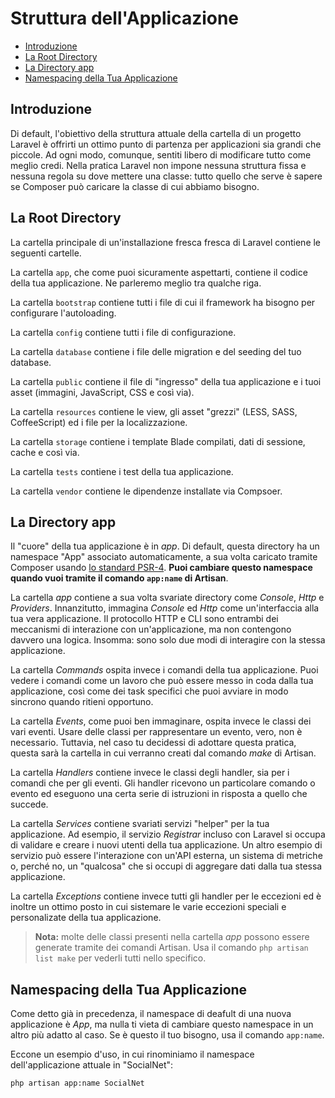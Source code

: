 # Struttura dell'Applicazione

- [Introduzione](#introduzione)
- [La Root Directory](#root-directory)
- [La Directory app](#directory-app)
- [Namespacing della Tua Applicazione](#namespacing-tua-applicazione)

<a name="introduzione"></a>
## Introduzione

Di default, l'obiettivo della struttura attuale della cartella di un progetto Laravel è offrirti un ottimo punto di partenza per applicazioni sia grandi che piccole. Ad ogni modo, comunque, sentiti libero di modificare tutto come meglio credi. Nella pratica Laravel non impone nessuna struttura fissa e nessuna regola su dove mettere una classe: tutto quello che serve è sapere se Composer può caricare la classe di cui abbiamo bisogno.

<a name="root-directory"></a>
## La Root Directory

La cartella principale di un'installazione fresca fresca di Laravel contiene le seguenti cartelle.

La cartella `app`, che come puoi sicuramente aspettarti, contiene il codice della tua applicazione. Ne parleremo meglio tra qualche riga.

La cartella `bootstrap` contiene tutti i file di cui il framework ha bisogno per configurare l'autoloading.

La cartella `config` contiene tutti i file di configurazione.

La cartella `database` contiene i file delle migration e del seeding del tuo database.

La cartella `public` contiene il file di "ingresso" della tua applicazione e i tuoi asset (immagini, JavaScript, CSS e così via).

La cartella `resources` contiene le view, gli asset "grezzi" (LESS, SASS, CoffeeScript) ed i file per la localizzazione.

La cartella `storage` contiene i template Blade compilati, dati di sessione, cache e così via.

La cartella `tests` contiene i test della tua applicazione.

La cartella `vendor` contiene le dipendenze installate via Compsoer.

<a name="directory-app"></a>
## La Directory app

Il "cuore" della tua applicazione è in _app_. Di default, questa directory ha un namespace "App" associato automaticamente, a sua volta caricato tramite Composer usando [lo standard PSR-4](http://www.php-fig.org/psr/psr-4/). **Puoi cambiare questo namespace quando vuoi tramite il comando `app:name` di Artisan**.

La cartella _app_ contiene a sua volta svariate directory come _Console_, _Http_ e _Providers_. Innanzitutto, immagina _Console_ ed _Http_ come un'interfaccia alla tua vera applicazione. Il protocollo HTTP e CLI sono entrambi dei meccanismi di interazione con un'applicazione, ma non contengono davvero una logica. Insomma: sono solo due modi di interagire con la stessa applicazione.

La cartella _Commands_ ospita invece i comandi della tua applicazione. Puoi vedere i comandi come un lavoro che può essere messo in coda dalla tua applicazione, così come dei task specifici che puoi avviare in modo sincrono quando ritieni opportuno.

La cartella _Events_, come puoi ben immaginare, ospita invece le classi dei vari eventi. Usare delle classi per rappresentare un evento, vero, non è necessario. Tuttavia, nel caso tu decidessi di adottare questa pratica, questa sarà la cartella in cui verranno creati dal comando _make_ di Artisan.

La cartella _Handlers_ contiene invece le classi degli handler, sia per i comandi che per gli eventi. Gli handler ricevono un particolare comando o evento ed eseguono una certa serie di istruzioni in risposta a quello che succede.

La cartella _Services_ contiene svariati servizi "helper" per la tua applicazione. Ad esempio, il servizio _Registrar_ incluso con Laravel si occupa di validare e creare i nuovi utenti della tua applicazione. Un altro esempio di servizio può essere l'interazione con un'API esterna, un sistema di metriche o, perché no, un "qualcosa" che si occupi di aggregare dati dalla tua stessa applicazione.

La cartella _Exceptions_ contiene invece tutti gli handler per le eccezioni ed è inoltre un ottimo posto in cui sistemare le varie eccezioni speciali e personalizate della tua applicazione.

> **Nota:** molte delle classi presenti nella cartella _app_ possono essere generate tramite dei comandi Artisan. Usa il comando `php artisan list make` per vederli tutti nello specifico.

<a name="namespacing-tua-applicazione"></a>
## Namespacing della Tua Applicazione

Come detto già in precedenza, il namespace di deafult di una nuova applicazione è _App_, ma nulla ti vieta di cambiare questo namespace in un altro più adatto al caso. Se è questo il tuo bisogno, usa il comando `app:name`.

Eccone un esempio d'uso, in cui rinominiamo il namespace dell'applicazione attuale in "SocialNet":

	php artisan app:name SocialNet
